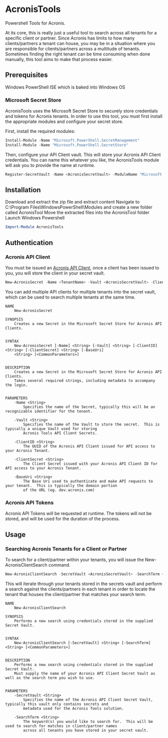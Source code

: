 # AcronisTools
Powershell Tools for Acronis.

At its core, this is really just a useful tool to search across all tenants for a specific client or partner.  Since Acronis has limits to how many clients/partners a tenant can house, you may be in a situation where you are responsible for clients/partners across a multitude of tenants.  Sometimes finding the right tenant can be time consuming when done manually, this tool aims to make that process easier.

## Prerequisites
Windows PowerShell ISE which is baked into Windows OS
### Microsoft Secret Store
AcronisTools uses the Microsoft Secret Store to securely store credentials and tokens for Acronis tenants.  In order to use this tool, you must first install the appropriate modules and configure your secret store.



First, install the required modules:
```powershell
Install-Module -Name "Microsoft.PowerShell.SecretManagement" 
Install-Module -Name "Microsoft.PowerShell.SecretStore" 
```

Then, configure your API Client vault.  This will store your Acronis API Client credentials. You can name this whatever you like, the AcronisTools module will ask you to provide the name at runtime.
```powershell
Register-SecretVault -Name <AcronisSecretVault> -ModuleName "Microsoft.PowerShell.SecretStore"
```

## Installation
Download and extract the zip file and extract content
Navigate to C:\Program Files\WindowsPowerShell\Modules and create a new folder called AcronisTool
Move the extracted files into the AcronisTool folder
Launch Windows Powershell
```powershell
Import-Module AcronisTools
```

## Authentication

### Acronis API Client
You must be issued an [Acronis API Client](https://www.acronis.com/en-us/support/documentation/AcronisCyberCloud/index.html#creating-api-client.html), once a client has been issued to you, you will store the client in your secret vault.
```powershell
New-AcronisSecret -Name <TenantName> -Vault <AcronisSecretVault> -ClientID <AcronisAPIClientID> -BaseUri <AcronisBaseUri> -ClientSecret <AcronisAPIClientSecret>
```
You can add multiple API clients for multiple tenants into the secret vault, which can be used to search multiple tenants at the same time.

```
NAME
    New-AcronisSecret

SYNOPSIS
    Creates a new Secret in the Microsoft Secret Store for Acronis API Clients.


SYNTAX
    New-AcronisSecret [-Name] <String> [-Vault] <String> [-ClientID] <String> [-ClientSecret] <String> [-BaseUri]
    <String> [<CommonParameters>]


DESCRIPTION
    Creates a new Secret in the Microsoft Secret Store for Acronis API Clients.
    Takes several required strings, including metadata to accompany the login.


PARAMETERS
    -Name <String>
        Specifies the name of the Secret, typically this will be an recognizable identifier for the tenant.

    -Vault <String>
        Specifies the name of the Vault to store the secret.  This is typically a unique Vault used for storing
        Acronis Tools API Client Secrets.

    -ClientID <String>
        The UUID of the Acronis API Client issued for API access to your Acronis Tenant.

    -ClientSecret <String>
        The Client Secret issued with your Acronis API Client ID for API access to your Acronis Tenant.

    -BaseUri <String>
        The Base Uri used to authenticate and make API requests to your tenant.  This is typically the domain portion
        of the URL (eg. dev.acronis.com)
```

### Acronis API Tokens
Acronis API Tokens will be requested at runtime.  The tokens will not be stored, and will be used for the duration of the process.

## Usage

### Searching Acronis Tenants for a Client or Partner
To search for a client/partner within your tenants, you will issue the New-AcronisClientSearch command.
```powershell
New-AcronisClientSearch -SecretVault <AcronisSecretVault> -SearchTerm <ClientName>
```
This will iterate through your tenants stored in the secrets vault and perform a search against the clients/partners in each tenant in order to locate the tenant that houses the client/partner that matches your search term.

```
NAME
    New-AcronisClientSearch

SYNOPSIS
    Performs a new search using credentials stored in the supplied Secret Vault.


SYNTAX
    New-AcronisClientSearch [-SecretVault] <String> [-SearchTerm] <String> [<CommonParameters>]


DESCRIPTION
    Performs a new search using credentials stored in the supplied Secret Vault.
    Must supply the name of your Acronis API Client Secret Vault as well as the search term you wish to use.


PARAMETERS
    -SecretVault <String>
        Specifies the name of the Acronis API Client Secret Vault, typically this vault only contains secrets and
        metadata used for the Acronis Tools solution.

    -SearchTerm <String>
        The keyword(s) you would like to search for.  This will be used to search for matches in client/partner names
        across all tenants you have stored in your secret vault.
```

